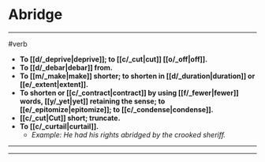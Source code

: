 # Abridge
---
#verb
- **To [[d/_deprive|deprive]]; to [[c/_cut|cut]] [[o/_off|off]].**
- **To [[d/_debar|debar]] from.**
- **To [[m/_make|make]] shorter; to shorten in [[d/_duration|duration]] or [[e/_extent|extent]].**
- **To shorten or [[c/_contract|contract]] by using [[f/_fewer|fewer]] words, [[y/_yet|yet]] retaining the sense; to [[e/_epitomize|epitomize]]; to [[c/_condense|condense]].**
- **[[c/_cut|Cut]] short; truncate.**
- **To [[c/_curtail|curtail]].**
	- _Example: He had his rights abridged by the crooked sheriff._
---
---
